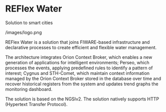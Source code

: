 # REFlex Water
Solution to smart cities


/images/logo.png




REFlex Water is a solution that joins FIWARE-based infrastructure and declarative processes to create efficient and flexible water management.

The architecture integrates Orion Context Broker, which enables a new generation of applications for intelligent environments; Perseo, which processes the events, applying predefined rules to identify a pattern of interest; Cygnus and STH-Comet, which maintain context information managed by the Orion Context Broker stored in the database over time and recover historical registers from the system and updates trend graphs the monitoring dashboard. 

The solution is based on the NGSIv2. The solution natively supports HTTP (Hypertext Transfer Protocol).
